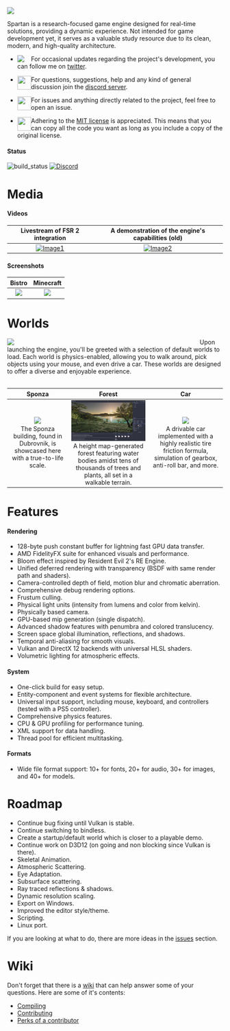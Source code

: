
<img align="center" padding="2" src="https://raw.githubusercontent.com/PanosK92/SpartanEngine/master/data/textures/banner.bmp"/>

<p>Spartan is a research-focused game engine designed for real-time solutions, providing a dynamic experience. Not intended for game development yet, it serves as a valuable study resource due to its clean, modern, and high-quality architecture.</p>

- <img align="left" width="32" src="https://clipart.info/images/ccovers/1534043159circle-twitter-logo-png.png"/>For occasional updates regarding the project's development, you can follow me on <a href="https://twitter.com/panoskarabelas1?ref_src=twsrc%5Etfw">twitter</a>.
  
- <img align="left" width="32" height="32" src="https://www.freeiconspng.com/thumbs/discord-icon/discord-icon-7.png">For questions, suggestions, help and any kind of general discussion join the [discord server](https://discord.gg/TG5r2BS).
  
- <img align="left" width="32" height="32" src="https://www.freeiconspng.com/uploads/git-github-hub-icon-25.png">For issues and anything directly related to the project, feel free to open an issue.
  
- <img align="left" width="32" height="32" src="https://i0.wp.com/opensource.org/wp-content/uploads/2023/01/cropped-cropped-OSI_Horizontal_Logo_0-e1674081292667.png">Adhering to the <a href="https://en.wikipedia.org/wiki/MIT_License">MIT license</a> is appreciated. This means that you can copy all the code you want as long as you include a copy of the original license.

#### Status
![build_status](https://github.com/PanosK92/SpartanEngine/actions/workflows/workflow.yml/badge.svg)
[![Discord](https://img.shields.io/discord/677302405263785986?label=Discord)](https://discord.gg/TG5r2BS)

# Media
#### Videos
Livestream of FSR 2 integration | A demonstration of the engine's capabilities (old)
:-: | :-:
[![Image1](https://raw.githubusercontent.com/PanosK92/SpartanEngine/master/.github/images/readme_1.4.jpg)](https://www.youtube.com/watch?v=QhyMal6RY7M)| [![Image2](https://i.imgur.com/j6zIEI9.jpg)](https://www.youtube.com/watch?v=RIae1ma_DSo)

#### Screenshots
Bistro | Minecraft
:-: | :-:
<img src="https://raw.githubusercontent.com/PanosK92/SpartanEngine/master/.github/images/readme_1.1.jpg"/> | <img src="https://raw.githubusercontent.com/PanosK92/SpartanEngine/master/.github/images/readme_1.2.jpg"/>

# Worlds
<img align="left" width="450" src="https://raw.githubusercontent.com/PanosK92/SpartanEngine/master/.github/images/world_selection.png"/>

Upon launching the engine, you'll be greeted with a selection of default worlds to load. Each world is physics-enabled, allowing you to walk around, pick objects using your mouse, and even drive a car. These worlds are designed to offer a diverse and enjoyable experience.  
<br clear="left"/>

Sponza | Forest | Car
:-: | :-: | :-: 
<img src="https://raw.githubusercontent.com/PanosK92/SpartanEngine/master/.github/images/screenshot-v0.3_preview5.jpg"/><br>The Sponza building, found in Dubrovnik, is showcased here with a true-to-life scale. | <img src="https://raw.githubusercontent.com/PanosK92/SpartanEngine/master/.github/images/world_forest.jpg"/><br>A height map-generated forest featuring water bodies amidst tens of thousands of trees and plants, all set in a walkable terrain. | <img src="https://raw.githubusercontent.com/PanosK92/SpartanEngine/master/.github/images/world_car.jpg"/><br>A drivable car implemented with a highly realistic tire friction formula, simulation of gearbox, anti-roll bar, and more.

# Features
#### Rendering
- 128-byte push constant buffer for lightning fast GPU data transfer.
- AMD FidelityFX suite for enhanced visuals and performance.
- Bloom effect inspired by Resident Evil 2's RE Engine.
- Unified deferred rendering with transparency (BSDF with same render path and shaders).
- Camera-controlled depth of field, motion blur and chromatic aberration.
- Comprehensive debug rendering options.
- Frustum culling.
- Physical light units (intensity from lumens and color from kelvin).
- Physically based camera.
- GPU-based mip generation (single dispatch).
- Advanced shadow features with penumbra and colored translucency.
- Screen space global illumination, reflections, and shadows.
- Temporal anti-aliasing for smooth visuals.
- Vulkan and DirectX 12 backends with universal HLSL shaders.
- Volumetric lighting for atmospheric effects.
#### System
- One-click build for easy setup.
- Entity-component and event systems for flexible architecture.
- Universal input support, including mouse, keyboard, and controllers (tested with a PS5 controller).
- Comprehensive physics features.
- CPU & GPU profiling for performance tuning.
- XML support for data handling.
- Thread pool for efficient multitasking.
#### Formats
- Wide file format support: 10+ for fonts, 20+ for audio, 30+ for images, and 40+ for models.

# Roadmap
- Continue bug fixing until Vulkan is stable.
- Continue switching to bindless.
- Create a startup/default world which is closer to a playable demo.
- Continue work on D3D12 (on going and non blocking since Vulkan is there).
- Skeletal Animation.
- Atmospheric Scattering.
- Eye Adaptation.
- Subsurface scattering.
- Ray traced reflections & shadows.
- Dynamic resolution scaling.
- Export on Windows.
- Improved the editor style/theme.
- Scripting.
- Linux port.
  
If you are looking at what to do, there are more ideas in the [issues]([https://github.com/PanosK92/SpartanEngine/wiki/Wiki](https://github.com/PanosK92/SpartanEngine/issues)) section.

# Wiki
Don't forget that there is a [wiki](https://github.com/PanosK92/SpartanEngine/wiki/Wiki) that can help answer some of your questions. Here are some of it's contents:
- [Compiling](https://github.com/PanosK92/SpartanEngine/wiki/Compiling) 
- [Contributing](https://github.com/PanosK92/SpartanEngine/blob/master/contributing.md)
- [Perks of a contributor](https://github.com/PanosK92/SpartanEngine/wiki/Perks-of-a-contributor)
